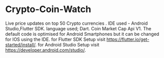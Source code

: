 # Crypto-Coin-Watch
Live price updates on top 50 Crypto currencies . 
IDE used - Android Studio,Flutter SDK.
language used; Dart.
Coin Market Cap Api V1.
The default code is optimised for Android Smartphones but it can be changed for IOS using the IDE.
for Flutter SDK Setup visit https://flutter.io/get-started/install/.
for Android Studio Setup visit https://developer.android.com/studio/.

